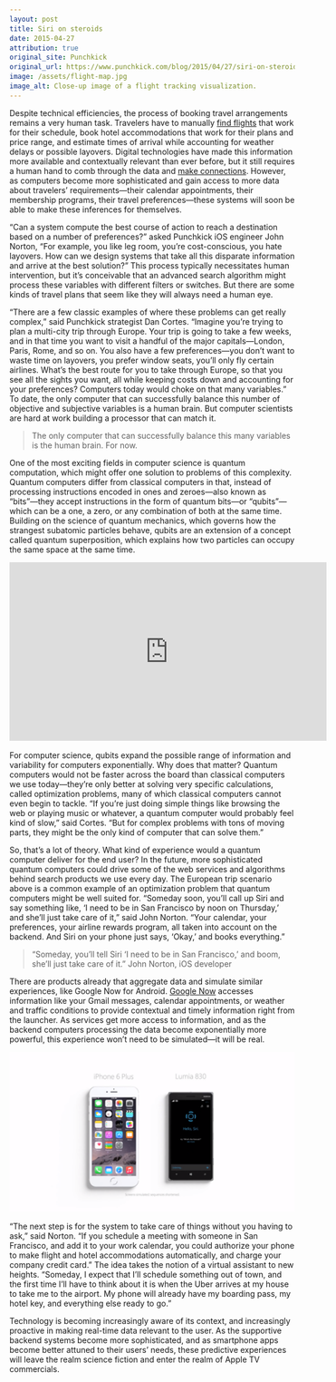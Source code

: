```yaml
---
layout: post
title: Siri on steroids
date: 2015-04-27
attribution: true
original_site: Punchkick
original_url: https://www.punchkick.com/blog/2015/04/27/siri-on-steroids-taking-virtual-assistants-to-the-next-level
image: /assets/flight-map.jpg
image_alt: Close-up image of a flight tracking visualization.
---
```

Despite technical efficiencies, the process of booking travel arrangements remains a very human task. Travelers have to manually [find flights](https://www.punchkick.com/blog/2015/04/16/connected-travel-the-mobile-digital-all-knowing-travel-agent) that work for their schedule, book hotel accommodations that work for their plans and price range, and estimate times of arrival while accounting for weather delays or possible layovers. Digital technologies have made this information more available and contextually relevant than ever before, but it still requires a human hand to comb through the data and [make connections](https://www.punchkick.com/blog/2015/04/20/streamlining-the-traveler-journey-with-mobile-apps). However, as computers become more sophisticated and gain access to more data about travelers’ requirements—their calendar appointments, their membership programs, their travel preferences—these systems will soon be able to make these inferences for themselves.

“Can a system compute the best course of action to reach a destination based on a number of preferences?” asked Punchkick iOS engineer John Norton, “For example, you like leg room, you’re cost-conscious, you hate layovers. How can we design systems that take all this disparate information and arrive at the best solution?” This process typically necessitates human intervention, but it’s conceivable that an advanced search algorithm might process these variables with different filters or switches. But there are some kinds of travel plans that seem like they will always need a human eye.

“There are a few classic examples of where these problems can get really complex,” said Punchkick strategist Dan Cortes. “Imagine you’re trying to plan a multi-city trip through Europe. Your trip is going to take a few weeks, and in that time you want to visit a handful of the major capitals—London, Paris, Rome, and so on. You also have a few preferences—you don’t want to waste time on layovers, you prefer window seats, you’ll only fly certain airlines. What’s the best route for you to take through Europe, so that you see all the sights you want, all while keeping costs down and accounting for your preferences? Computers today would choke on that many variables.” To date, the only computer that can successfully balance this number of objective and subjective variables is a human brain. But computer scientists are hard at work building a processor that can match it.

> The only computer that can successfully balance this many variables is the human brain. For now.

One of the most exciting fields in computer science is quantum computation, which might offer one solution to problems of this complexity. Quantum computers differ from classical computers in that, instead of processing instructions encoded in ones and zeroes—also known as “bits”—they accept instructions in the form of quantum bits—or “qubits”—which can be a one, a zero, or any combination of both at the same time. Building on the science of quantum mechanics, which governs how the strangest subatomic particles behave, qubits are an extension of a concept called quantum superposition, which explains how two particles can occupy the same space at the same time.

<iframe width="560" height="315" src="https://www.youtube-nocookie.com/embed/g_IaVepNDT4?si=KMnF31BFr1PQ-slZ&amp;controls=0" title="YouTube video player" frameborder="0" allow="accelerometer; autoplay; clipboard-write; encrypted-media; gyroscope; picture-in-picture; web-share" allowfullscreen></iframe>

For computer science, qubits expand the possible range of information and variability for computers exponentially. Why does that matter? Quantum computers would not be faster across the board than classical computers we use today—they’re only better at solving very specific calculations, called optimization problems, many of which classical computers cannot even begin to tackle. “If you’re just doing simple things like browsing the web or playing music or whatever, a quantum computer would probably feel kind of slow,” said Cortes. “But for complex problems with tons of moving parts, they might be the only kind of computer that can solve them.”

So, that’s a lot of theory. What kind of experience would a quantum computer deliver for the end user? In the future, more sophisticated quantum computers could drive some of the web services and algorithms behind search products we use every day. The European trip scenario above is a common example of an optimization problem that quantum computers might be well suited for. “Someday soon, you’ll call up Siri and say something like, ‘I need to be in San Francisco by noon on Thursday,’ and she’ll just take care of it,” said John Norton. “Your calendar, your preferences, your airline rewards program, all taken into account on the backend. And Siri on your phone just says, ‘Okay,’ and books everything.”

> “Someday, you’ll tell Siri ‘I need to be in San Francisco,’ and boom, she’ll just take care of it.”
> John Norton, iOS developer

There are products already that aggregate data and simulate similar experiences, like Google Now for Android. [Google Now](https://www.punchkick.com/blog/2015/01/30/google-now-introduces-app-integrations-to-connect-with-audiences-in-new-ways) accesses information like your Gmail messages, calendar appointments, or weather and traffic conditions to provide contextual and timely information right from the launcher. As services get more access to information, and as the backend computers processing the data become exponentially more powerful, this experience won’t need to be simulated—it will be real.

![](/assets/cortana-vs-siri.png)

“The next step is for the system to take care of things without you having to ask,” said Norton. “If you schedule a meeting with someone in San Francisco, and add it to your work calendar, you could authorize your phone to make flight and hotel accommodations automatically, and charge your company credit card.” The idea takes the notion of a virtual assistant to new heights. “Someday, I expect that I’ll schedule something out of town, and the first time I’ll have to think about it is when the Uber arrives at my house to take me to the airport. My phone will already have my boarding pass, my hotel key, and everything else ready to go.”

Technology is becoming increasingly aware of its context, and increasingly proactive in making real-time data relevant to the user. As the supportive backend systems become more sophisticated, and as smartphone apps become better attuned to their users’ needs, these predictive experiences will leave the realm science fiction and enter the realm of Apple TV commercials.